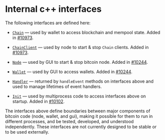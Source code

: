 # Internal c++ interfaces

The following interfaces are defined here:

* [`Chain`](chain.h) — used by wallet to access blockchain and mempool state. Added in [#10973](https://github.com/Actinium-project/Actinium-ng/pull/10973).

* [`ChainClient`](chain.h) — used by node to start & stop `Chain` clients. Added in [#10973](https://github.com/Actinium-project/Actinium-ng/pull/10973).

* [`Node`](node.h) — used by GUI to start & stop bitcoin node. Added in [#10244](https://github.com/Actinium-project/Actinium-ng/pull/10244).

* [`Wallet`](wallet.h) — used by GUI to access wallets. Added in [#10244](https://github.com/Actinium-project/Actinium-ng/pull/10244).

* [`Handler`](handler.h) — returned by `handleEvent` methods on interfaces above and used to manage lifetimes of event handlers.

* [`Init`](init.h) — used by multiprocess code to access interfaces above on startup. Added in [#10102](https://github.com/Actinium-project/Actinium-ng/pull/10102).

The interfaces above define boundaries between major components of bitcoin code (node, wallet, and gui), making it possible for them to run in different processes, and be tested, developed, and understood independently. These interfaces are not currently designed to be stable or to be used externally.
